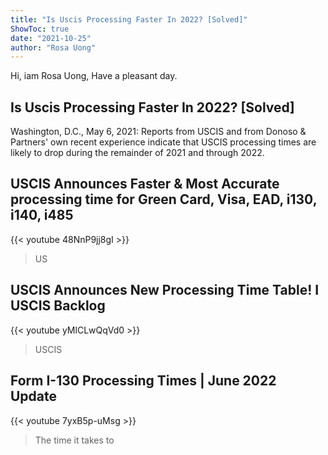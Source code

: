 ```yaml
---
title: "Is Uscis Processing Faster In 2022? [Solved]"
ShowToc: true 
date: "2021-10-25"
author: "Rosa Uong" 
---
```


Hi, iam Rosa Uong, Have a pleasant day.
## Is Uscis Processing Faster In 2022? [Solved]
Washington, D.C., May 6, 2021: Reports from USCIS and from Donoso & Partners' own recent experience indicate that USCIS processing times are likely to drop during the remainder of 2021 and through 2022.

## USCIS Announces Faster & Most Accurate processing time for Green Card, Visa, EAD, i130, i140, i485
{{< youtube 48NnP9jj8gI >}}
>US 

## USCIS Announces New Processing Time Table! I USCIS Backlog
{{< youtube yMlCLwQqVd0 >}}
>USCIS

## Form I-130 Processing Times | June 2022 Update
{{< youtube 7yxB5p-uMsg >}}
>The time it takes to 

